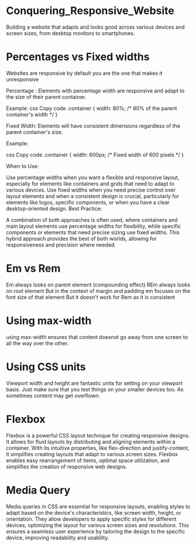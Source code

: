 # Conquering_Responsive_Website
Building a website that adapts and looks good across various devices and screen sizes, from desktop monitors to smartphones.  


# Percentages vs Fixed widths
Websites are responsive by default you are the one that makes it unresponsive

Percentage : 
Elements with percentage width are responsive and adapt to the size of their parent container.

Example:
css
Copy code
.container {
    width: 80%; /* 80% of the parent container's width */
}

Fixed Width:
Elements will have consistent dimensions regardless of the parent container's size.

Example:

css
Copy code
.container {
    width: 600px; /* Fixed width of 600 pixels */
}

When to Use:

Use percentage widths when you want a flexible and responsive layout, especially for elements like containers and grids that need to adapt to various devices.
Use fixed widths when you need precise control over layout elements and when a consistent design is crucial, particularly for elements like logos, specific components, or when you have a clear desktop-oriented design.
Best Practice:

A combination of both approaches is often used, where containers and main layout elements use percentage widths for flexibility, while specific components or elements that need precise sizing use fixed widths. This hybrid approach provides the best of both worlds, allowing for responsiveness and precision where needed.

# Em vs Rem
Em always looks on parent element (compounding effect)
REm always looks on root element 
But in the context of margin and padding em focuses on the font size of that element But it doesn't work for Rem as it is consistent

# Using max-width
using max-width ensures that content doesnot go away from one screen to all the way over the other.

# Using CSS units
Viewport width and height are fantastic units for setting on your viewport basis. Just make sure that you test things on your smaller devices too. As sometimes content may get overflown.

# Flexbox
Flexbox is a powerful CSS layout technique for creating responsive designs. It allows for fluid layouts by distributing and aligning elements within a container. With its intuitive properties, like flex-direction and justify-content, it simplifies creating layouts that adapt to various screen sizes. Flexbox enables easy rearrangement of items, optimal space utilization, and simplifies the creation of responsive web designs.

# Media Query
Media queries in CSS are essential for responsive layouts, enabling styles to adapt based on the device's characteristics, like screen width, height, or orientation. They allow developers to apply specific styles for different devices, optimizing the layout for various screen sizes and resolutions. This ensures a seamless user experience by tailoring the design to the specific device, improving readability and usability.


